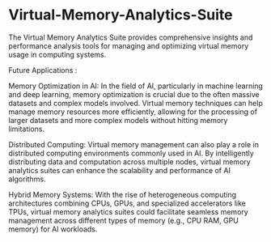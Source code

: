 # Virtual-Memory-Analytics-Suite
The Virtual Memory Analytics Suite provides comprehensive insights and performance analysis tools for managing and optimizing virtual memory usage in computing systems.

Future Applications :

Memory Optimization in AI: In the field of AI, particularly in machine learning and deep learning, memory optimization is crucial due to the often massive datasets and complex models involved. Virtual memory techniques can help manage memory resources more efficiently, allowing for the processing of larger datasets and more complex models without hitting memory limitations.

Distributed Computing: Virtual memory management can also play a role in distributed computing environments commonly used in AI. By intelligently distributing data and computation across multiple nodes, virtual memory analytics suites can enhance the scalability and performance of AI algorithms.

Hybrid Memory Systems: With the rise of heterogeneous computing architectures combining CPUs, GPUs, and specialized accelerators like TPUs, virtual memory analytics suites could facilitate seamless memory management across different types of memory (e.g., CPU RAM, GPU memory) for AI workloads.

